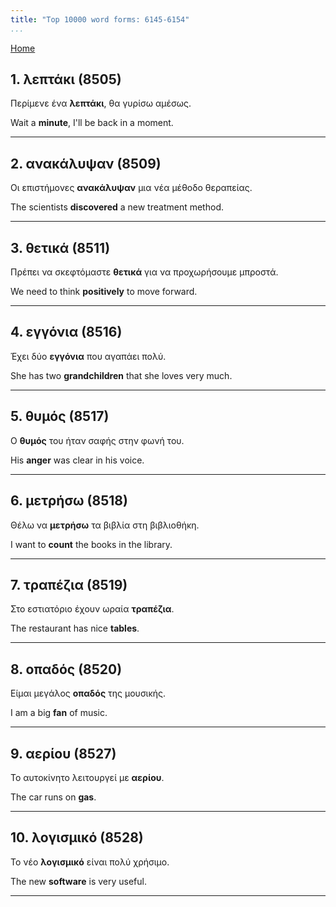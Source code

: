 ```yaml
---
title: "Top 10000 word forms: 6145-6154"
...
```


[Home](./) 

## 1. λεπτάκι (8505)

Περίμενε ένα **λεπτάκι**, θα γυρίσω αμέσως.  

Wait a **minute**, I'll be back in a moment.

---

## 2. ανακάλυψαν (8509)

Οι επιστήμονες **ανακάλυψαν** μια νέα μέθοδο θεραπείας.

The scientists **discovered** a new treatment method.

---

## 3. θετικά (8511)

Πρέπει να σκεφτόμαστε **θετικά** για να προχωρήσουμε μπροστά.  

We need to think **positively** to move forward.

---

## 4. εγγόνια (8516)

Έχει δύο **εγγόνια** που αγαπάει πολύ.  

She has two **grandchildren** that she loves very much.

---

## 5. θυμός (8517)

Ο **θυμός** του ήταν σαφής στην φωνή του.

His **anger** was clear in his voice.

---

## 6. μετρήσω (8518)

Θέλω να **μετρήσω** τα βιβλία στη βιβλιοθήκη.  

I want to **count** the books in the library.

---

## 7. τραπέζια (8519)

Στο εστιατόριο έχουν ωραία **τραπέζια**.  

The restaurant has nice **tables**.

---

## 8. οπαδός (8520)

Είμαι μεγάλος **οπαδός** της μουσικής.

I am a big **fan** of music.

---

## 9. αερίου (8527)

Το αυτοκίνητο λειτουργεί με **αερίου**.

The car runs on **gas**.

---

## 10. λογισμικό (8528)

Το νέο **λογισμικό** είναι πολύ χρήσιμο.  

The new **software** is very useful.

---

